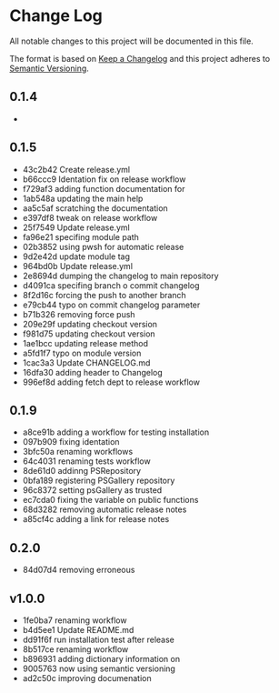 # Change Log

All notable changes to this project will be documented in this file.

The format is based on [Keep a Changelog](http://keepachangelog.com/)
and this project adheres to [Semantic Versioning](http://semver.org/).

## 0.1.4
 - 
## 0.1.5
 - 43c2b42 Create release.yml
 - b66ccc9 Identation fix on release workflow
 - f729af3 adding function documentation for 
 - 1ab548a updating the main help
 - aa5c5af scratching the documentation
 - e397df8 tweak on release workflow
 - 25f7549 Update release.yml
 - fa96e21 specifing module path
 - 02b3852 using pwsh  for automatic release
 - 9d2e42d update module tag
 - 964bd0b Update release.yml
 - 2e8694d dumping the changelog to main repository
 - d4091ca specifing branch o commit changelog
 - 8f2d16c forcing the push to another branch
 - e79cb44 typo on commit changelog parameter
 - b71b326 removing force push
 - 209e29f updating checkout version
 - f981d75 updating checkout version
 - 1ae1bcc updating release method
 - a5fd1f7 typo on module version
 - 1cac3a3 Update CHANGELOG.md
 - 16dfa30 adding header to Changelog
 - 996ef8d adding fetch dept to release workflow
## 0.1.9
 - a8ce91b adding a workflow for testing installation
 - 097b909 fixing identation
 - 3bfc50a renaming workflows
 - 64c4031 renaming tests workflow
 - 8de61d0 addinng PSRepository
 - 0bfa189 registering PSGallery repository
 - 96c8372 setting psGallery as trusted
 - ec7cda0 fixing the  variable on public functions
 - 68d3282 removing automatic release notes
 - a85cf4c adding a link for release notes
## 0.2.0
 - 84d07d4 removing erroneous 
## v1.0.0
 - 1fe0ba7 renaming workflow
 - b4d5ee1 Update README.md
 - dd91f6f run installation test after release
 - 8b517ce renaming workflow 
 - b896931 adding dictionary information on 
 - 9005763 now using semantic versioning
 - ad2c50c improving documenation
